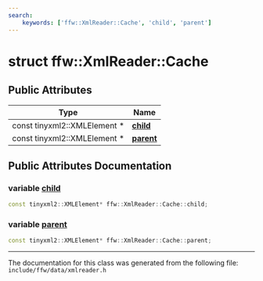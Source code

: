 ```yaml
---
search:
    keywords: ['ffw::XmlReader::Cache', 'child', 'parent']
---
```


# struct ffw::XmlReader::Cache

## Public Attributes

|Type|Name|
|-----|-----|
|const tinyxml2::XMLElement \*|[**child**](structffw_1_1_xml_reader_1_1_cache.md#1ad42e12b8ab0478dd4730bfdd342cacca)|
|const tinyxml2::XMLElement \*|[**parent**](structffw_1_1_xml_reader_1_1_cache.md#1a0e2c5cbf6dc596a40d6739821e44f062)|


## Public Attributes Documentation

### variable <a id="1ad42e12b8ab0478dd4730bfdd342cacca" href="#1ad42e12b8ab0478dd4730bfdd342cacca">child</a>

```cpp
const tinyxml2::XMLElement* ffw::XmlReader::Cache::child;
```



### variable <a id="1a0e2c5cbf6dc596a40d6739821e44f062" href="#1a0e2c5cbf6dc596a40d6739821e44f062">parent</a>

```cpp
const tinyxml2::XMLElement* ffw::XmlReader::Cache::parent;
```





----------------------------------------
The documentation for this class was generated from the following file: `include/ffw/data/xmlreader.h`

